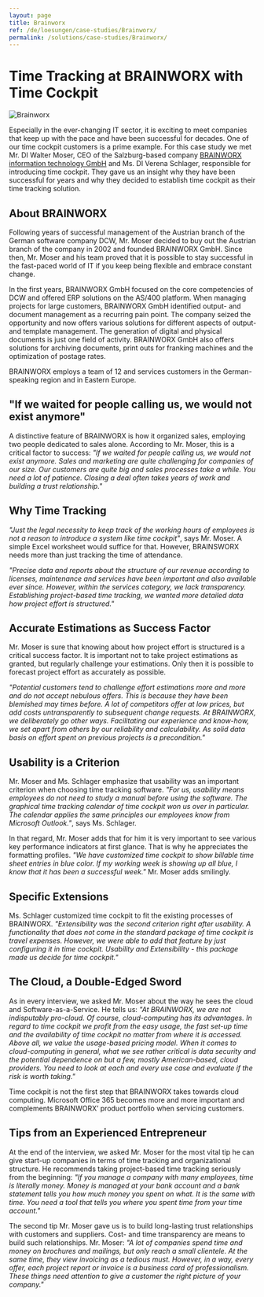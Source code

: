 ```yaml
---
layout: page
title: Brainworx
ref: /de/loesungen/case-studies/Brainworx/
permalink: /solutions/case-studies/Brainworx/
---
```


<h1>Time Tracking at BRAINWORX with Time Cockpit</h1><p>
  <img title="Brainworx" src="{{site.baseurl}}/content/images/customer_solutions/case-studies/brainworx/brainworx.jpg" alt="Brainworx" />
</p><p>Especially in the ever-changing IT sector, it is exciting to meet companies that keep up with the pace and have been successful for decades. One of our time cockpit customers is a prime example. For this case study we met Mr. DI Walter Moser, CEO of the Salzburg-based company <a href="http://www.brainworx.at/" title="Brainworx information technology GmbH" target="_blank">BRAINWORX information technology GmbH</a> and Ms. DI Verena Schlager, responsible for introducing time cockpit. They gave us an insight why they have been successful for years and why they decided to establish time cockpit as their time tracking solution.</p><h2>About BRAINWORX</h2><p>Following years of successful management of the Austrian branch of the German software company DCW, Mr. Moser decided to buy out the Austrian branch of the company in 2002 and founded BRAINWORX GmbH. Since then, Mr. Moser and his team proved that it is possible to stay successful in the fast-paced world of IT if you keep being flexible and embrace constant change.</p><p>In the first years, BRAINWORX GmbH focused on the core competencies of DCW and offered ERP solutions on the AS/400 platform. When managing projects for large customers, BRAINWORX GmbH identified output- and document management as a recurring pain point. The company seized the opportunity and now offers various solutions for different aspects of output- and template management. The generation of digital and physical documents is just one field of activity. BRAINWORX GmbH also offers solutions for archiving documents, print outs for franking machines and the optimization of postage rates.</p><p>BRAINWORX employs a team of 12 and services customers in the German-speaking region and in Eastern Europe.</p><h2>"If we waited for people calling us, we would not exist anymore"</h2><p>A distinctive feature of BRAINWORX is how it organized sales, employing two people dedicated to sales alone. According to Mr. Moser, this is a critical factor to success: <em>"If we waited for people calling us, we would not exist anymore. Sales and marketing are quite challenging for companies of our size. Our customers are quite big and sales processes take a while. You need a lot of patience. Closing a deal often takes years of work and building a trust relationship."</em></p><h2>Why Time Tracking</h2><p>
  <em>"Just the legal necessity to keep track of the working hours of employees is not a reason to introduce a system like time cockpit"</em>, says Mr. Moser. A simple Excel worksheet would suffice for that. However, BRAINSWORX needs more than just tracking the time of attendance.</p><p>
  <em>"Precise data and reports about the structure of our revenue according to licenses, maintenance and services have been important and also available ever since. However, within the services category, we lack transparency. Establishing project-based time tracking, we wanted more detailed data how project effort is structured."</em>
</p><h2>Accurate Estimations as Success Factor</h2><p>Mr. Moser is sure that knowing about how project effort is structured is a critical success factor. It is important not to take project estimations as granted, but regularly challenge your estimations. Only then it is possible to forecast project effort as accurately as possible.</p><p>
  <em>"Potential customers tend to challenge effort estimations more and more and do not accept nebulous offers. This is because they have been blemished may times before. A lot of competitors offer at low prices, but add costs untransparently to subsequent change requests. At BRAINWORX, we deliberately go other ways. Facilitating our experience and know-how, we set apart from others by our reliability and calculability. As solid data basis on effort spent on previous projects is a precondition."</em>
</p><h2>Usability is a Criterion</h2><p>Mr. Moser and Ms. Schlager emphasize that usability was an important criterion when choosing time tracking software. <em>"For us, usability means employees do not need to study a manual before using the software. The graphical time tracking calendar of time cockpit won us over in particular. The calendar applies the same principles our employees know from Microsoft Outlook."</em>, says Ms. Schlager. </p><p>In that regard, Mr. Moser adds that for him it is very important to see various key performance indicators at first glance. That is why he appreciates the formatting profiles. <em>"We have customized time cockpit to show billable time sheet entries in blue color. If my working week is showing up all blue, I know that it has been a successful week."</em> Mr. Moser adds smilingly. </p><h2>Specific Extensions</h2><p>Ms. Schlager customized time cockpit to fit the existing processes of BRAINWORX. <em>"Extensibility was the second criterion right after usability. A functionality that does not come in the standard package of time cockpit is travel expenses. However, we were able to add that feature by just configuring it in time cockpit. Usability and Extensibility - this package made us decide for time cockpit."</em></p><h2>The Cloud, a Double-Edged Sword</h2><p>As in every interview, we asked Mr. Moser about the way he sees the cloud and Software-as-a-Service. He tells us: <em>"At BRAINWORX, we are not indisputably pro-cloud. Of course, cloud-computing has its advantages. In regard to time cockpit we profit from the easy usage, the fast set-up time and the availability of time cockpit no matter from where it is accessed. Above all, we value the usage-based pricing model. When it comes to cloud-computing in general, what we see rather critical is data security and the potential dependence on but a few, mostly American-based, cloud providers. You need to look at each and every use case and evaluate if the risk is worth taking."</em></p><p>Time cockpit is not the first step that BRAINWORX takes towards cloud computing. Microsoft Office 365 becomes more and more important and complements BRAINWORX’ product portfolio when servicing customers.</p><h2>Tips from an Experienced Entrepreneur</h2><p>At the end of the interview, we asked Mr. Moser for the most vital tip he can give start-up companies in terms of time tracking and organizational structure. He recommends taking project-based time tracking seriously from the beginning: <em>"If you manage a company with many employees, time is literally money. Money is managed at your bank account and a bank statement tells you how much money you spent on what. It is the same with time. You need a tool that tells you where you spent time from your time account."</em></p><p>The second tip Mr. Moser gave us is to build long-lasting trust relationships with customers and suppliers. Cost- and time transparency are means to build such relationships. Mr. Moser: <em>"A lot of companies spend time and money on brochures and mailings, but only reach a small clientele. At the same time, they view invoicing as a tedious must. However, in a way, every offer, each project report or invoice is a business card of professionalism. These things need attention to give a customer the right picture of your company."</em></p>